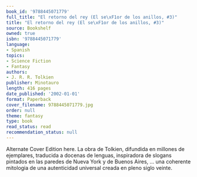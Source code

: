 ```yaml
---
book_id: '9788445071779'
full_title: "El retorno del rey (El se\xF1or de los anillos, #3)"
title: "El retorno del rey (El se\xF1or de los anillos, #3)"
source: Bookshelf
owned: true
isbn: '9788445071779'
language:
- Spanish
topics:
- Science Fiction
- Fantasy
authors:
- J. R. R. Tolkien
publisher: Minotauro
length: 416 pages
date_published: '2002-01-01'
format: Paperback
cover_filename: 9788445071779.jpg
order: null
theme: fantasy
type: book
read_status: read
recommendation_status: null
---
```

Alternate Cover Edition here.
La obra de Tolkien, difundida en millones de ejemplares, traducida a docenas de lenguas, inspiradora de slogans pintados en las paredes de Nueva York y de Buenos Aires, ... una coherente mitologia de una autenticidad universal creada en pleno siglo veinte.
